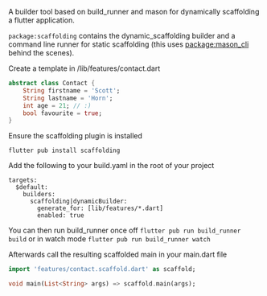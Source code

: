 A builder tool based on build_runner and mason for dynamically scaffolding a flutter application.

`package:scaffolding` contains the dynamic_scaffolding builder and a command line runner for static scaffolding (this uses [package:mason_cli](https://pub.dev/packages/mason_cli) behind the scenes).


Create a template in /lib/features/contact.dart
```dart
abstract class Contact {
    String firstname = 'Scott';
    String lastname = 'Horn';
    int age = 21; // :)
    bool favourite = true;
}
```

Ensure the scaffolding plugin is installed

```flutter pub install scaffolding```

Add the following to your build.yaml in the root of your project

```
targets:
  $default:
    builders:
      scaffolding|dynamicBuilder:
        generate_for: [lib/features/*.dart]
        enabled: true
```

You can then run build_runner once off `flutter pub run build_runner build` or in watch mode `flutter pub run build_runner watch`

Afterwards call the resulting scaffolded main in your main.dart file

```dart
import 'features/contact.scaffold.dart' as scaffold;

void main(List<String> args) => scaffold.main(args);


```